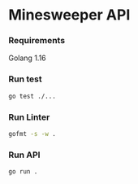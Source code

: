 # Minesweeper API


### Requirements
Golang 1.16


### Run test
```bash
go test ./...
```

### Run Linter
```bash
gofmt -s -w .
```

### Run API
```bash
go run . 
```